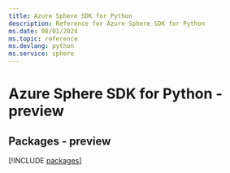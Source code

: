 ```yaml
---
title: Azure Sphere SDK for Python
description: Reference for Azure Sphere SDK for Python
ms.date: 08/01/2024
ms.topic: reference
ms.devlang: python
ms.service: sphere
---
```

# Azure Sphere SDK for Python - preview
## Packages - preview
[!INCLUDE [packages](sphere-index.md)]